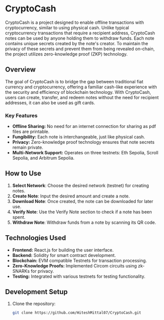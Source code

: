 # CryptoCash

CryptoCash is a project designed to enable offline transactions with cryptocurrency, similar to using physical cash. Unlike typical cryptocurrency transactions that require a recipient address, CryptoCash notes can be used by anyone holding them to withdraw funds. Each note contains unique secrets created by the note's creator. To maintain the privacy of these secrets and prevent them from being revealed on-chain, the project utilizes zero-knowledge proof (ZKP) technology.

## Overview

The goal of CryptoCash is to bridge the gap between traditional fiat currency and cryptocurrency, offering a familiar cash-like experience with the security and efficiency of blockchain technology. With CryptoCash, users can create, transfer, and redeem notes without the need for recipient addresses, it can also be used as gift cards.

### Key Features

- **Offline Sharing:** No need for an internet connection for sharing as pdf files are printable.
- **Fungibility:** Each note is interchangeable, just like physical cash.
- **Privacy:** Zero-knowledge proof technology ensures that note secrets remain private.
- **Multi-Network Support:** Operates on three testnets: Eth Sepolia, Scroll Sepolia, and Arbitrum Sepolia.

## How to Use

1. **Select Network**: Choose the desired network (testnet) for creating notes.
2. **Create Note**: Input the desired amount and create a note.
3. **Download Note**: Once created, the note can be downloaded for later use.
4. **Verify Note**: Use the Verify Note section to check if a note has been spent.
5. **Withdraw Note**: Withdraw funds from a note by scanning its QR code.

## Technologies Used

- **Frontend:** React.js for building the user interface.
- **Backend:** Solidity for smart contract development.
- **Blockchain:** EVM compatible Testnets for transaction processing.
- **Zero-Knowledge Proofs:** Implemented Circom circuits using zk-SNARKs for privacy.
- **Testing:** Integrated with various testnets for testing functionality.

## Development Setup

1. Clone the repository:
   ```bash
   git clone https://github.com/HiteshMittal07/CryptoCash.git
   ```

